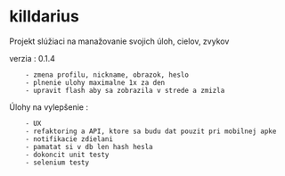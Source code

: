 # killdarius

Projekt slúžiaci na manažovanie svojich úloh, cielov, zvykov

verzia : 0.1.4

        - zmena profilu, nickname, obrazok, heslo
        - plnenie ulohy maximalne 1x za den
        - upravit flash aby sa zobrazila v strede a zmizla

Úlohy na vylepšenie :     
        
        - UX
        - refaktoring a API, ktore sa budu dat pouzit pri mobilnej apke
        - notifikacie zdielani    
        - pamatat si v db len hash hesla        
        - dokoncit unit testy
        - selenium testy

